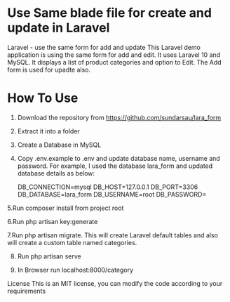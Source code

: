 # Use Same blade file for create and update in Laravel
 Laravel - use the same form for add and update
This Laravel demo application is using the same form for add and edit. It uses Laravel 10 and MySQL. It displays a list of product categories and option to Edit. The Add form is used for upadte also.

# How To Use
1. Download the repository from https://github.com/sundarsau/lara_form

2. Extract it into a folder

3. Create a Database in MySQL

4. Copy .env.example to .env and update database name, username and password. For example, I used the database lara_form and updated database details as below:

   DB_CONNECTION=mysql DB_HOST=127.0.0.1 DB_PORT=3306 DB_DATABASE=lara_form DB_USERNAME=root DB_PASSWORD=

5.Run composer install from project root

6.Run php artisan key:generate

7.Run php artisan migrate. This will create Laravel default tables and also will create a custom table named categories.

8. Run php artisan serve

8. In Browser run localhost:8000/category

License
This is an MIT license, you can modify the code according to your requirements
